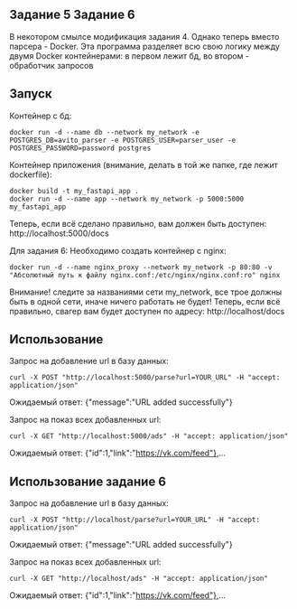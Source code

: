 ## Задание 5 Задание 6

В некотором смылсе модификация задания 4. Однако теперь вместо парсера - Docker. Эта программа разделяет всю свою логику между двумя Docker контейнерами: в первом лежит бд, во втором - обработчик запросов

## Запуск

Контейнер с бд:
````
docker run -d --name db --network my_network -e POSTGRES_DB=avito_parser -e POSTGRES_USER=parser_user -e POSTGRES_PASSWORD=password postgres
````

Контейнер приложения (внимание, делать в той же папке, где лежит dockerfile):
````
docker build -t my_fastapi_app .
docker run -d --name app --network my_network -p 5000:5000 my_fastapi_app
````

Теперь, если всё сделано правильно, вам должен быть доступен: http://localhost:5000/docs

Для задания 6:
Необходимо создать контейнер с nginx:
````
docker run -d --name nginx_proxy --network my_network -p 80:80 -v "Абсолютный путь к файлу nginx.conf:/etc/nginx/nginx.conf:ro" nginx
````
Внимание! следите за названиями сети my_network, все трое должны быть в одной сети, иначе ничего работать не будет!
Теперь, если всё правильно, свагер вам будет доступен по адресу: http://localhost/docs

## Использование
Запрос на добавление url в базу данных:
````
curl -X POST "http://localhost:5000/parse?url=YOUR_URL" -H "accept: application/json"
````
Ожидаемый ответ: {"message":"URL added successfully"}

Запрос на показ всех добавленных url:
````
curl -X GET "http://localhost:5000/ads" -H "accept: application/json"
````
Ожидаемый ответ: {"id":1,"link":"https://vk.com/feed"},...

## Использование задание 6
Запрос на добавление url в базу данных:
````
curl -X POST "http://localhost/parse?url=YOUR_URL" -H "accept: application/json"
````
Ожидаемый ответ: {"message":"URL added successfully"}

Запрос на показ всех добавленных url:
````
curl -X GET "http://localhost/ads" -H "accept: application/json"
````
Ожидаемый ответ: {"id":1,"link":"https://vk.com/feed"},...
